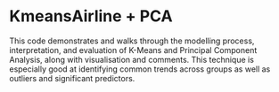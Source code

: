 # KmeansAirline + PCA
This code demonstrates and walks through the modelling process, interpretation, and evaluation of K-Means and Principal Component Analysis, along with visualisation and comments. This technique is especially good at identifying common trends across groups as well as outliers and significant predictors.
